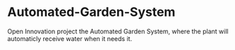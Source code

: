 # Automated-Garden-System
Open Innovation project the Automated Garden System, where the plant will automaticly receive water when it needs it.
